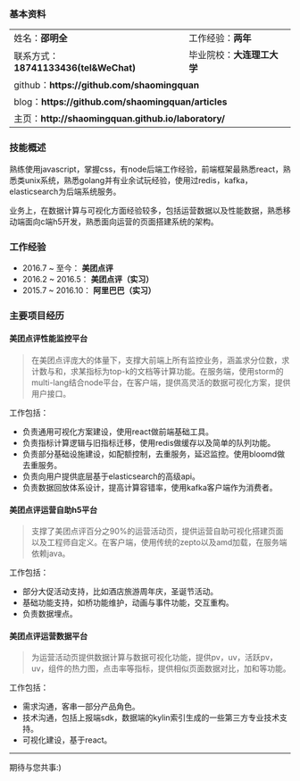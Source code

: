 ### 基本资料

<table>
  <tr>
    <td>姓名：<b>邵明全</b></td>
    <td>工作经验：<b>两年</b></td>
  </tr>
  <tr>
  	<td>联系方式：<b>18741133436(tel&WeChat)</b></td>
    <td>毕业院校：<b>大连理工大学</b></td>
  </tr>
  <tr>
    <td colspan="2">github：<b>https://github.com/shaomingquan</b></td>
  </tr>
  <tr>
    <td colspan="2">blog：<b>https://github.com/shaomingquan/articles</b></td>
  </tr>
  <tr>    
    <td colspan="2">主页：<b>http://shaomingquan.github.io/laboratory/</b>
  </td>
</tr>
</table>

### 技能概述

熟练使用javascript，掌握css，有node后端工作经验，前端框架最熟悉react，熟悉类unix系统，熟悉golang并有业余试玩经验，使用过redis，kafka，elasticsearch为后端系统服务。

业务上，在数据计算与可视化方面经验较多，包括运营数据以及性能数据，熟悉移动端面向c端h5开发，熟悉面向运营的页面搭建系统的架构。

### 工作经验

- 2016.7 ~ 至今：  **美团点评**
- 2016.2 ~ 2016.5：  **美团点评（实习）**
- 2015.7 ~ 2016.10：  **阿里巴巴（实习）**

### 主要项目经历

#### 美团点评性能监控平台

> 在美团点评庞大的体量下，支撑大前端上所有监控业务，涵盖求分位数，求计数与和，求某指标为top-k的文档等计算功能。在服务端，使用storm的multi-lang结合node平台，在客户端，提供高灵活的数据可视化方案，提供用户接口。

工作包括：

- 负责通用可视化方案建设，使用react做前端基础工具。
- 负责指标计算逻辑与旧指标迁移，使用redis做缓存以及简单的队列功能。
- 负责部分基础设施建设，如配额控制，去重服务，延迟监控。使用bloomd做去重服务。
- 负责向用户提供底层基于elasticsearch的高级api。
- 负责数据回放体系设计，提高计算容错率，使用kafka客户端作为消费者。

#### 美团点评运营自助h5平台

> 支撑了美团点评百分之90%的运营活动页，提供运营自助可视化搭建页面以及工程师自定义。在客户端，使用传统的zepto以及amd加载，在服务端依赖java。

工作包括：

- 部分大促活动支持，比如酒店旅游周年庆，圣诞节活动。
- 基础功能支持，如桥功能维护，动画与事件功能，交互重构。
- 负责数据埋点。

#### 美团点评运营数据平台

> 为运营活动页提供数据计算与数据可视化功能，提供pv，uv，活跃pv，uv，组件的热力图，点击率等指标，提供相似页面数据对比，加和等功能。

工作包括：

- 需求沟通，客串一部分产品角色。
- 技术沟通，包括上报端sdk，数据端的kylin索引生成的一些第三方专业技术支持。
- 可视化建设，基于react。

---

期待与您共事:)
